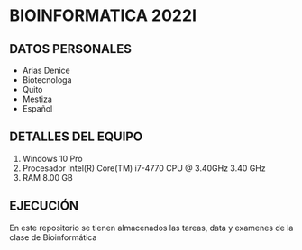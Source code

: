 # BIOINFORMATICA 2022I
## DATOS PERSONALES
- Arias Denice
- Biotecnologa
- Quito
- Mestiza
- Español
## DETALLES DEL EQUIPO
1. Windows 10 Pro
2. Procesador Intel(R) Core(TM) i7-4770 CPU @ 3.40GHz 3.40 GHz
3. RAM 8.00 GB
## EJECUCIÓN 
En este repositorio se tienen almacenados las tareas, data y examenes de la clase de Bioinformática
